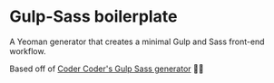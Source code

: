 # Gulp-Sass boilerplate

A Yeoman generator that creates a minimal Gulp and Sass front-end workflow.

Based off of [Coder Coder's Gulp Sass generator](https://github.com/thecodercoder/generator-gulp-sass-boilerplate) 🙏🏼
